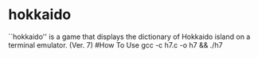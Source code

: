 # hokkaido
``hokkaido'' is a game that displays the dictionary of Hokkaido island on a terminal emulator. (Ver. 7)
#How To Use
gcc -c h7.c -o h7 && ./h7
